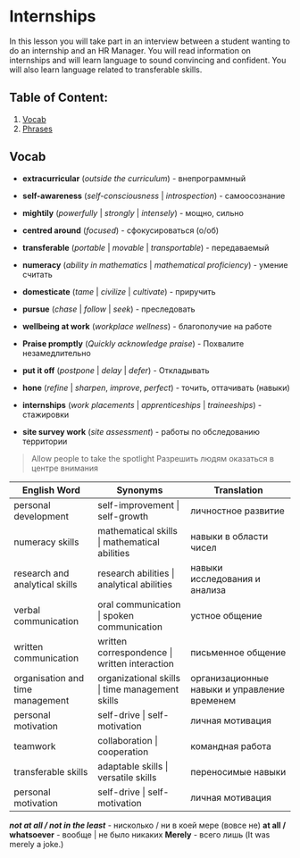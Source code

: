 # Internships

In this lesson you will take part in an interview between a student wanting to do an internship and an HR Manager. You will read information on internships and will learn language to sound convincing and confident. You will also learn language related to transferable skills.

## Table of Content:

1. [Vocab](#Vocab)
2. [Phrases](#Phrases)

## Vocab

- **extracurricular** (*outside the curriculum*) - внепрограммный
- **self-awareness** (*self-consciousness* | *introspection*) - самоосознание
- **mightily** (*powerfully* | *strongly* | *intensely*) - мощно, сильно
- **centred around** (*focused*) - сфокусироваться (о/об)
- **transferable** (*portable* | *movable* | *transportable*) - передаваемый
- **numeracy** (*ability in mathematics* | *mathematical proficiency*) - умение считать
- **domesticate** (*tame* | *civilize* | *cultivate*) - приручить
- **pursue** (*chase* | *follow* | *seek*) - преследовать

- **wellbeing at work** (*workplace wellness*) - благополучие на работе
- **Praise promptly** (*Quickly acknowledge praise*) - Похвалите незамедлительно
- **put it off** (*postpone* | *delay* | *defer*) - Откладывать
- **hone** (*refine* | *sharpen*, *improve*, *perfect*) - точить, оттачивать (навыки)
- **internships** (*work placements* | *apprenticeships* | *traineeships*) - стажировки
- **site survey work** (*site assessment*) - работы по обследованию территории

>Allow people to take the spotlight
>Разрешить людям оказаться в центре внимания

| English Word                     | Synonyms                                        | Translation                                  |
| -------------------------------- | ----------------------------------------------- | -------------------------------------------- |
| personal development             | self-improvement \| self-growth                 | личностное развитие                          |
| numeracy skills                  | mathematical skills \| mathematical abilities   | навыки в области чисел                       |
| research and analytical skills   | research abilities \| analytical abilities      | навыки исследования и анализа                |
| verbal communication             | oral communication \| spoken communication      | устное общение                               |
| written communication            | written correspondence \| written interaction   | письменное общение                           |
| organisation and time management | organizational skills \| time management skills | организационные навыки и управление временем |
| personal motivation              | self-drive \| self-motivation                   | личная мотивация                             |
| teamwork                         | collaboration \| cooperation                    | командная работа                             |
| transferable skills              | adaptable skills \| versatile skills            | переносимые навыки                           |
| personal motivation              | self-drive \| self-motivation                   | личная мотивация                             |

_**not at all / not in the least**_ - нисколько / ни в коей мере (вовсе не)
**at all / whatsoever** - вообще | не было никаких
**Merely** - всего лишь (It was merely a joke.)


